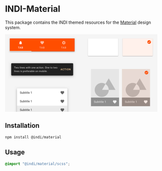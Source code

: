 # INDI-Material

This package contains the INDI themed resources for the [Material](https://material.io) design system.

![Screenshot](screenshot.png)

## Installation

``` shell
npm install @indi/material
```

## Usage

``` scss
@import "@indi/material/scss";
```
